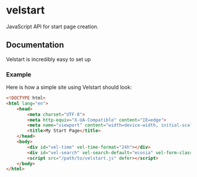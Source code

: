 # velstart
JavaScript API for start page creation.

## Documentation
Velstart is incredibly easy to set up

### Example
Here is how a simple site using Velstart should look:
```html
<!DOCTYPE html>
<html lang="en">
    <head>
        <meta charset="UTF-8">
        <meta http-equiv="X-UA-Compatible" content="IE=edge">
        <meta name="viewport" content="width=device-width, initial-scale=1.0">
        <title>My Start Page</title>
    </head>
    <body>
        <div id="vel-time" vel-time-format="24h"></div>
        <div id="vel-search" vel-search-default="ecosia" vel-form-class="..." vel-button-class="..."></div>
        <script src="/path/to/velstart.js" defer></script>
    </body>
</html>
```
